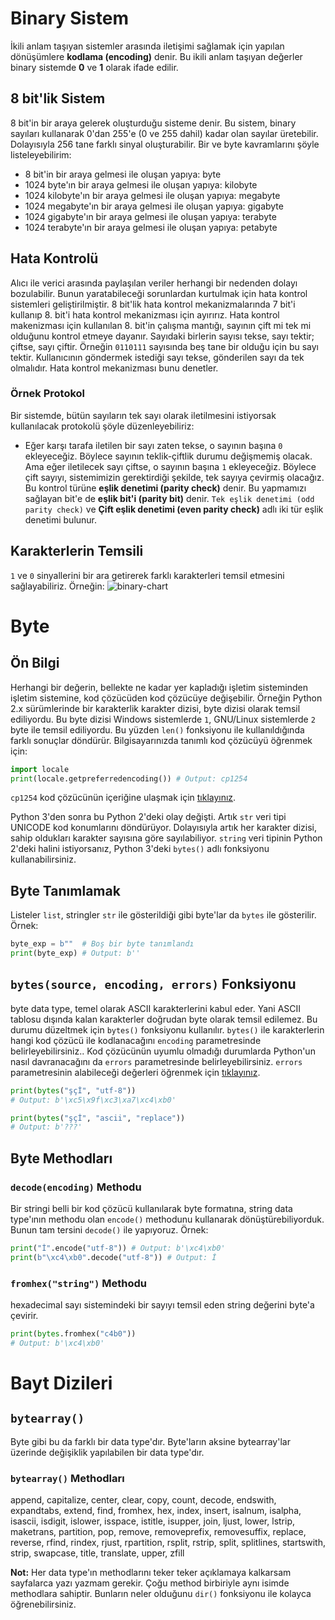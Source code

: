 ﻿# Binary Sistem
İkili anlam taşıyan sistemler arasında iletişimi sağlamak için yapılan dönüşümlere **kodlama (encoding)** denir. Bu ikili anlam taşıyan değerler binary sistemde **0** ve **1** olarak ifade edilir.

## 8 bit'lik Sistem
8 bit'in bir araya gelerek oluşturduğu sisteme denir. Bu sistem, binary sayıları kullanarak 0'dan 255'e (0 ve 255 dahil) kadar olan sayılar üretebilir. Dolayısıyla 256 tane farklı sinyal oluşturabilir. Bir ve byte kavramlarını şöyle listeleyebilirim:
- 8 bit'in bir araya gelmesi ile oluşan yapıya: byte
- 1024 byte'ın bir araya gelmesi ile oluşan yapıya: kilobyte
- 1024 kilobyte'ın bir araya gelmesi ile oluşan yapıya: megabyte
- 1024 megabyte'ın bir araya gelmesi ile oluşan yapıya: gigabyte
- 1024 gigabyte'ın bir araya gelmesi ile oluşan yapıya: terabyte
- 1024 terabyte'ın bir araya gelmesi ile oluşan yapıya: petabyte

## Hata Kontrolü
Alıcı ile verici arasında paylaşılan veriler herhangi bir nedenden dolayı bozulabilir. Bunun yaratabileceği sorunlardan kurtulmak için hata kontrol sistemleri geliştirilmiştir. 8 bit'lik hata kontrol mekanizmalarında 7 bit'i kullanıp 8. bit'i hata kontrol mekanizması için ayırırız. Hata kontrol makenizması için kullanılan 8. bit'in çalışma mantığı, sayının çift mi tek mi olduğunu kontrol etmeye dayanır. Sayıdaki birlerin sayısı tekse, sayı tektir; çiftse, sayı çiftir. Örneğin `0110111` sayısında beş tane bir olduğu için bu sayı tektir. Kullanıcının göndermek istediği sayı tekse, gönderilen sayı da tek olmalıdır. Hata kontrol mekanizması bunu denetler.

### Örnek Protokol
Bir sistemde, bütün sayıların tek sayı olarak iletilmesini istiyorsak kullanılacak protokolü şöyle düzenleyebiliriz:
- Eğer karşı tarafa iletilen bir sayı zaten tekse, o sayının başına `0` ekleyeceğiz. Böylece sayının teklik-çiftlik durumu değişmemiş olacak. Ama eğer iletilecek sayı çiftse, o sayının başına `1` ekleyeceğiz. Böylece çift sayıyı, sistemimizin gerektirdiği şekilde, tek sayıya çevirmiş olacağız. Bu kontrol türüne **eşlik denetimi (parity check)** denir. Bu yapmamızı sağlayan bit'e de **eşlik bit'i (parity bit)** denir. `Tek eşlik denetimi (odd parity check)` ve **Çift eşlik denetimi (even parity check)** adlı iki tür eşlik denetimi bulunur.

## Karakterlerin Temsili
`1` ve `0` sinyallerini bir ara getirerek farklı karakterleri temsil etmesini sağlayabiliriz. Örneğin:
<img src="https://i.ibb.co/6XhWqFb/binary-chart.png" alt="binary-chart" border="0">

# Byte

## Ön Bilgi
Herhangi bir değerin, bellekte ne kadar yer kapladığı işletim sisteminden işletim sistemine, kod çözücüden kod çözücüye değişebilir. Örneğin Python 2.x sürümlerinde bir karakterlik karakter dizisi, byte dizisi olarak temsil ediliyordu. Bu byte dizisi Windows sistemlerde `1`, GNU/Linux sistemlerde `2` byte ile temsil ediliyordu. Bu yüzden `len()` fonksiyonu ile kullanıldığında farklı sonuçlar döndürür. Bilgisayarınızda tanımlı kod çözücüyü öğrenmek için:
```py
import locale
print(locale.getpreferredencoding()) # Output: cp1254
```
`cp1254` kod çözücünün içeriğine ulaşmak için [tıklayınız](https://en.wikipedia.org/wiki/Windows-1254).

Python 3'den sonra bu Python 2'deki olay değişti. Artık `str` veri tipi UNICODE kod konumlarını döndürüyor. Dolayısıyla artık her karakter dizisi, sahip oldukları karakter sayısına göre sayılabiliyor. `string` veri tipinin Python 2'deki halini istiyorsanız, Python 3'deki `bytes()` adlı fonksiyonu kullanabilirsiniz.

## Byte Tanımlamak
Listeler `list`, stringler `str` ile gösterildiği gibi byte'lar da `bytes` ile gösterilir. Örnek:
```py
byte_exp = b""  # Boş bir byte tanımlandı
print(byte_exp) # Output: b''
```
## `bytes(source, encoding, errors)` Fonksiyonu
byte data type, temel olarak ASCII karakterlerini kabul eder. Yani ASCII tablosu dışında kalan karakterler doğrudan byte olarak temsil edilemez. Bu durumu düzeltmek için `bytes()` fonksiyonu kullanılır. `bytes()` ile karakterlerin hangi kod çözücü ile kodlanacağını `encoding` parametresinde belirleyebilirsiniz.. Kod çözücünün uyumlu olmadığı durumlarda Python'un nasıl davranacağını da `errors` parametresinde belirleyebilirsiniz. `errors` parametresinin alabileceği değerleri öğrenmek için [tıklayınız](https://github.com/e-k-eyupoglu/python_tutorial/blob/main/.md/kullanicidan_girdi_almak/tip_donusumleri.md#strobject-encodingutf-8-errorsstrict).
```py
print(bytes("şçİ", "utf-8"))
# Output: b'\xc5\x9f\xc3\xa7\xc4\xb0'

print(bytes("şçİ", "ascii", "replace"))
# Output: b'???'
```

## Byte Methodları

### `decode(encoding)` Methodu
Bir stringi belli bir kod çözücü kullanılarak byte formatına, string data type'ının methodu olan `encode()` methodunu kullanarak dönüştürebiliyorduk. Bunun tam tersini `decode()` ile yapıyoruz. Örnek:
```py
print("İ".encode("utf-8")) # Output: b'\xc4\xb0'
print(b"\xc4\xb0".decode("utf-8")) # Output: İ
```

### `fromhex("string")` Methodu
hexadecimal sayı sistemindeki bir sayıyı temsil eden string değerini byte'a çevirir.
```py
print(bytes.fromhex("c4b0"))
# Output: b'\xc4\xb0'
```

# Bayt Dizileri

## `bytearray()`
Byte gibi bu da farklı bir data type'dır. Byte'ların aksine bytearray'lar üzerinde değişiklik yapılabilen bir data type'dır.

### `bytearray()` Methodları
append, capitalize, center, clear, copy, count, decode, endswith, expandtabs, extend, find, fromhex, hex, index, insert, isalnum, isalpha, isascii, isdigit, islower, isspace, istitle, isupper, join, ljust, lower, lstrip, maketrans, partition, pop, remove, removeprefix, removesuffix, replace, reverse, rfind, rindex, rjust, rpartition, rsplit, rstrip, split, splitlines, startswith, strip, swapcase, title, translate, upper, zfill

**Not:** Her data type'ın methodlarını teker teker açıklamaya kalkarsam sayfalarca yazı yazmam gerekir. Çoğu method birbiriyle aynı isimde methodlara sahiptir. Bunların neler olduğunu `dir()` fonksiyonu ile kolayca öğrenebilirsiniz.

